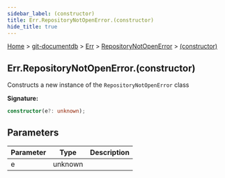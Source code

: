 ```yaml
---
sidebar_label: (constructor)
title: Err.RepositoryNotOpenError.(constructor)
hide_title: true
---
```


[Home](./index.md) &gt; [git-documentdb](./git-documentdb.md) &gt; [Err](./git-documentdb.err.md) &gt; [RepositoryNotOpenError](./git-documentdb.err.repositorynotopenerror.md) &gt; [(constructor)](./git-documentdb.err.repositorynotopenerror._constructor_.md)

## Err.RepositoryNotOpenError.(constructor)

Constructs a new instance of the `RepositoryNotOpenError` class

<b>Signature:</b>

```typescript
constructor(e?: unknown);
```

## Parameters

|  Parameter | Type | Description |
|  --- | --- | --- |
|  e | unknown |  |

